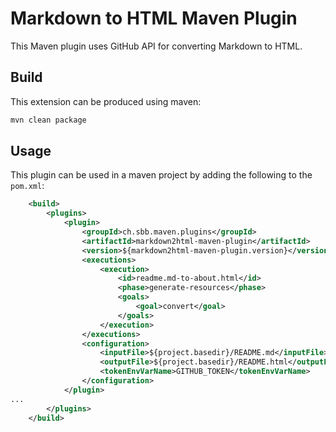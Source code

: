 # Markdown to HTML Maven Plugin

This Maven plugin uses GitHub API for converting Markdown to HTML.

## Build

This extension can be produced using maven:
```bash
mvn clean package
```

## Usage

This plugin can be used in a maven project by adding the following to the `pom.xml`:

```xml
    <build>
        <plugins>
            <plugin>
                <groupId>ch.sbb.maven.plugins</groupId>
                <artifactId>markdown2html-maven-plugin</artifactId>
                <version>${markdown2html-maven-plugin.version}</version>
                <executions>
                    <execution>
                        <id>readme.md-to-about.html</id>
                        <phase>generate-resources</phase>
                        <goals>
                            <goal>convert</goal>
                        </goals>
                    </execution>
                </executions>
                <configuration>
                    <inputFile>${project.basedir}/README.md</inputFile>
                    <outputFile>${project.basedir}/README.html</outputFile>
                    <tokenEnvVarName>GITHUB_TOKEN</tokenEnvVarName>
                </configuration>
            </plugin>
...
        </plugins>
    </build>
```
